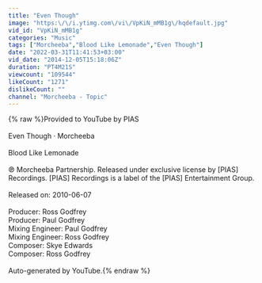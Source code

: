 ```yaml
---
title: "Even Though"
image: "https:\/\/i.ytimg.com\/vi\/VpKiN_mMB1g\/hqdefault.jpg"
vid_id: "VpKiN_mMB1g"
categories: "Music"
tags: ["Morcheeba","Blood Like Lemonade","Even Though"]
date: "2022-03-31T11:41:53+03:00"
vid_date: "2014-12-05T15:18:06Z"
duration: "PT4M21S"
viewcount: "109544"
likeCount: "1271"
dislikeCount: ""
channel: "Morcheeba - Topic"
---
```

{% raw %}Provided to YouTube by PIAS<br /><br />Even Though · Morcheeba<br /><br />Blood Like Lemonade<br /><br />℗ Morcheeba Partnership. Released under exclusive license by [PIAS] Recordings. [PIAS] Recordings is a label of the [PIAS] Entertainment Group.<br /><br />Released on: 2010-06-07<br /><br />Producer: Ross Godfrey<br />Producer: Paul Godfrey<br />Mixing Engineer: Paul Godfrey<br />Mixing Engineer: Ross Godfrey<br />Composer: Skye Edwards<br />Composer: Ross Godfrey<br /><br />Auto-generated by YouTube.{% endraw %}
